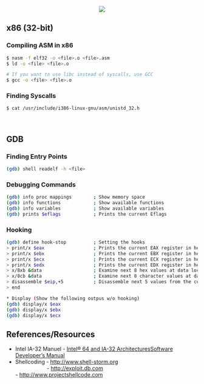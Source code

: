 <p align="center">
  <img src="https://github.com/bigb0sss/b0ssTheASM/blob/master/asm.png">
</p>

## x86 (32-bit)

### Compiling ASM in x86
```bash
$ nasm -f elf32 -o <file>.o <file>.asm
$ ld -o <file> <file>.o

# If you want to use libc instead of syscalls, use GCC
$ gcc -o <file> <file>.o
```
### Finding Syscalls
```bash
$ cat /usr/include/i386-linux-gnu/asm/unistd_32.h 
```
<br />

## GDB
### Finding Entry Points
```bash
(gdb) shell readelf -h <file>
```
### Debugging Commands
```bash
(gdb) info proc mappings        ; Show memory space
(gdb) info functions            ; Show available functions
(gdb) info variables            ; Show available variables
(gdb) prints $eflags            ; Prints the current Eflags
```
### Hooking
```bash
(gdb) define hook-stop          ; Setting the hooks
> print/x $eax                  ; Prints the current EAX register in hex
> print/x $ebx                  ; Prints the current EBX register in hex
> print/x $ecx                  ; Prints the current ECX register in hex
> print/x $edx                  ; Prints the current EDX register in hex
> x/8xb &data                   ; Examine next 8 hex values at data location byte-by-byte
> x/8cb &data                   ; Examine next 8 character values at data location byte-by-byte
> disassemble $eip,+5           ; Disassemble next 5 values from the current EIP register
> end

* Display (Show the following outpus w/o hooking)
(gdb) display/x $eax
(gdb) display/x $ebx
(gdb) display/x $ecx
```

## References/Resources
* Intel IA-32 Manuel - [Intel® 64 and IA-32 ArchitecturesSoftware Developer’s Manual](https://www.intel.com/content/dam/www/public/us/en/documents/manuals/64-ia-32-architectures-software-developer-instruction-set-reference-manual-325383.pdf)
* Shellcoding - http://www.shell-storm.org  
&nbsp;&nbsp;&nbsp;&nbsp;&nbsp;&nbsp;&nbsp;&nbsp;&nbsp;&nbsp;&nbsp;&nbsp;&nbsp;&nbsp;&nbsp;&nbsp;&nbsp;&nbsp;&nbsp;&nbsp; - http://exploit.db.com  
              - http://www.projectshellcode.com  
